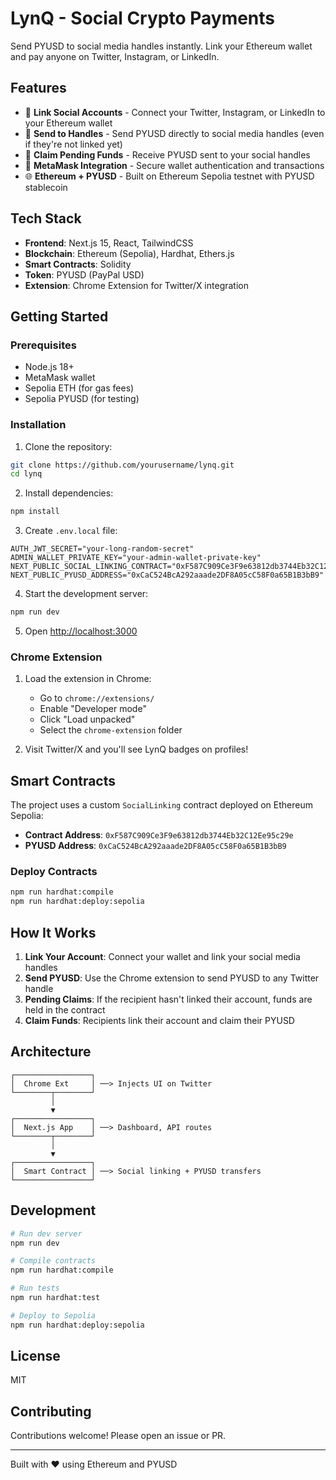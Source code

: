 # LynQ - Social Crypto Payments

Send PYUSD to social media handles instantly. Link your Ethereum wallet and pay anyone on Twitter, Instagram, or LinkedIn.

## Features

- 🔗 **Link Social Accounts** - Connect your Twitter, Instagram, or LinkedIn to your Ethereum wallet
- 💸 **Send to Handles** - Send PYUSD directly to social media handles (even if they're not linked yet)
- 🎁 **Claim Pending Funds** - Receive PYUSD sent to your social handles
- 🦊 **MetaMask Integration** - Secure wallet authentication and transactions
- 🌐 **Ethereum + PYUSD** - Built on Ethereum Sepolia testnet with PYUSD stablecoin

## Tech Stack

- **Frontend**: Next.js 15, React, TailwindCSS
- **Blockchain**: Ethereum (Sepolia), Hardhat, Ethers.js
- **Smart Contracts**: Solidity
- **Token**: PYUSD (PayPal USD)
- **Extension**: Chrome Extension for Twitter/X integration

## Getting Started

### Prerequisites

- Node.js 18+
- MetaMask wallet
- Sepolia ETH (for gas fees)
- Sepolia PYUSD (for testing)

### Installation

1. Clone the repository:
```bash
git clone https://github.com/yourusername/lynq.git
cd lynq
```

2. Install dependencies:
```bash
npm install
```

3. Create `.env.local` file:
```env
AUTH_JWT_SECRET="your-long-random-secret"
ADMIN_WALLET_PRIVATE_KEY="your-admin-wallet-private-key"
NEXT_PUBLIC_SOCIAL_LINKING_CONTRACT="0xF587C909Ce3F9e63812db3744Eb32C12Ee95c29e"
NEXT_PUBLIC_PYUSD_ADDRESS="0xCaC524BcA292aaade2DF8A05cC58F0a65B1B3bB9"
```

4. Start the development server:
```bash
npm run dev
```

5. Open [http://localhost:3000](http://localhost:3000)

### Chrome Extension

1. Load the extension in Chrome:
   - Go to `chrome://extensions/`
   - Enable "Developer mode"
   - Click "Load unpacked"
   - Select the `chrome-extension` folder

2. Visit Twitter/X and you'll see LynQ badges on profiles!

## Smart Contracts

The project uses a custom `SocialLinking` contract deployed on Ethereum Sepolia:

- **Contract Address**: `0xF587C909Ce3F9e63812db3744Eb32C12Ee95c29e`
- **PYUSD Address**: `0xCaC524BcA292aaade2DF8A05cC58F0a65B1B3bB9`

### Deploy Contracts

```bash
npm run hardhat:compile
npm run hardhat:deploy:sepolia
```

## How It Works

1. **Link Your Account**: Connect your wallet and link your social media handles
2. **Send PYUSD**: Use the Chrome extension to send PYUSD to any Twitter handle
3. **Pending Claims**: If the recipient hasn't linked their account, funds are held in the contract
4. **Claim Funds**: Recipients link their account and claim their PYUSD

## Architecture

```
┌─────────────────┐
│  Chrome Ext     │ ──> Injects UI on Twitter
└────────┬────────┘
         │
         ▼
┌─────────────────┐
│  Next.js App    │ ──> Dashboard, API routes
└────────┬────────┘
         │
         ▼
┌─────────────────┐
│  Smart Contract │ ──> Social linking + PYUSD transfers
└─────────────────┘
```

## Development

```bash
# Run dev server
npm run dev

# Compile contracts
npm run hardhat:compile

# Run tests
npm run hardhat:test

# Deploy to Sepolia
npm run hardhat:deploy:sepolia
```

## License

MIT

## Contributing

Contributions welcome! Please open an issue or PR.

---

Built with ❤️ using Ethereum and PYUSD
